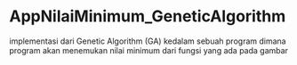 # AppNilaiMinimum_GeneticAlgorithm

implementasi dari Genetic Algorithm (GA) kedalam sebuah program dimana
program akan menemukan nilai minimum dari fungsi yang ada pada gambar
